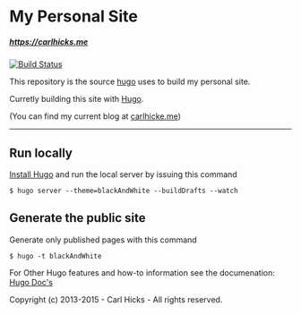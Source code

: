 # My Personal Site
##### https://carlhicks.me

[![Build Status](https://semaphoreci.com/api/v1/projects/6b75b67a-b199-41bc-9844-41a2303fdc17/493481/badge.svg)](https://semaphoreci.com/hicksca/carlhicksdotme)

This repository is the source [hugo](http://gohugo.io) uses to build my personal site.

Curretly building this site with [Hugo](http://gohugo.io).

(You can find my current blog at [carlhicke.me](http://carlhicks.me/blog/))

---

## Run locally

[Install Hugo](http://gohugo.io/overview/installing/) and run the local server by issuing this command
```
$ hugo server --theme=blackAndWhite --buildDrafts --watch
```

## Generate the public site

Generate only published pages with this command
```
$ hugo -t blackAndWhite
```

For Other Hugo features and how-to information see the documenation: [Hugo Doc's](http://gohugo.io/overview/introduction/)

Copyright (c) 2013-2015 - Carl Hicks - All rights reserved.
